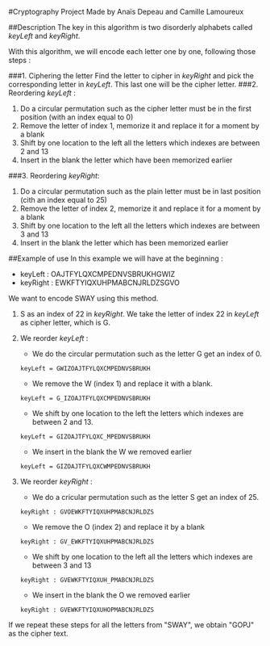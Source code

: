 #Cryptography Project
Made by Anaïs Depeau and Camille Lamoureux

##Description
The key in this algorithm is two disorderly alphabets called _keyLeft_ and _keyRight_.

With this algorithm, we will encode each letter one by one, following those steps :

###1. Ciphering the letter
Find the letter to cipher in _keyRight_ and pick the corresponding letter in _keyLeft_. This last one will be the cipher letter.
###2. Reordering _keyLeft_ :
   1. Do a circular permutation such as the cipher letter must be in the first position (with an index equal to 0)
   2. Remove the letter of index 1, memorize it and replace it for a moment by a blank
   3. Shift by one location to the left all the letters which indexes are between 2 and 13
   4. Insert in the blank the letter which have been memorized earlier
   
###3. Reordering _keyRight_:
   1. Do a circular permutation such as the plain letter must be in last position (cith an index equal to 25)
   2. Remove the letter of index 2, memorize it and replace it for a moment by a blank
   3. Shift by one location to the left all the letters which indexes are between 3 and 13
   4. Insert in the blank the letter which has been memorized earlier

##Example of use
In this example we will have at the beginning :

- keyLeft : OAJTFYLQXCMPEDNVSBRUKHGWIZ
- keyRight : EWKFTYIQXUHPMABCNJRLDZSGVO

We want to encode SWAY using this method.

1. S as an index of 22 in _keyRight_. We take the letter of index 22 in _keyLeft_ as cipher letter, which is G.
2. We reorder _keyLeft_ :
    - We do the circular permutation such as the letter G get an index of 0.
    
    ```keyLeft = GWIZOAJTFYLQXCMPEDNVSBRUKH```
   
    - We remove the W (index 1) and replace it with a blank.
    
    ```keyLeft = G_IZOAJTFYLQXCMPEDNVSBRUKH```
    - We shift by one location to the left the letters which indexes are between 2 and 13.
    
    ```keyLeft = GIZOAJTFYLQXC_MPEDNVSBRUKH```
    
    - We insert in the blank the W we removed earlier
    
    ```keyLeft = GIZOAJTFYLQXCWMPEDNVSBRUKH```
3. We reorder _keyRight_ :
    - We do a cricular permutation such as the letter S get an index of 25.
    
    ```keyRight : GVOEWKFTYIQXUHPMABCNJRLDZS```
    
    - We remove the O (index 2) and replace it by a blank
    
    ```keyRight : GV_EWKFTYIQXUHPMABCNJRLDZS```
    
    - We shift by one location to the left all the letters which indexes are between 3 and 13
    
    ```keyRight : GVEWKFTYIQXUH_PMABCNJRLDZS```
    
    - We insert in the blank the O we removed earlier
    
    ```keyRight : GVEWKFTYIQXUHOPMABCNJRLDZS```

If we repeat these steps for all the letters from "SWAY", we obtain "GOPJ" as the cipher text.



